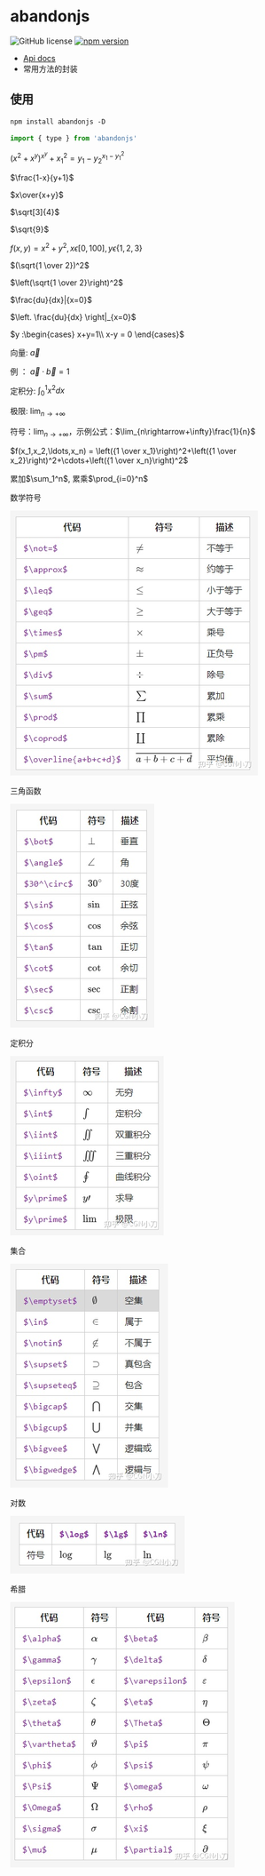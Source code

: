 # abandonjs

![GitHub license](https://img.shields.io/badge/license-MIT-blue.svg) [![npm version](https://img.shields.io/npm/v/abandonjs.svg?style=flat)](https://www.npmjs.com/package/abandonjs)

- [Api docs](https://abandonjs.github.io/)
- 常用方法的封装

## 使用

```shell
npm install abandonjs -D
```

```js
import { type } from 'abandonjs'
```

 $(x^2 + x^y )^{x^y}+ x_1^2= y_1 - y_2^{x_1-y_1^2}$

 $\frac{1-x}{y+1}$

 $x\over{x+y}$

 $\sqrt[3]{4}$

 $\sqrt{9}$

 $f(x, y) = x^2 + y^2, x \epsilon [0, 100], y \epsilon \{1,2,3\}$

$(\sqrt{1 \over 2})^2$

 $\left(\sqrt{1 \over 2}\right)^2$

 $\frac{du}{dx}|{x=0}$

 $\left. \frac{du}{dx} \right|_{x=0}$

 $y :\begin{cases} x+y=1\\ x-y = 0 \end{cases}$

 向量: $\vec{a}$

例 ： $\vec a \cdot \vec b = 1$

定积分: $\int_0^1x^2dx$

极限: $\lim_{n\rightarrow+\infty}$

符号：$\lim_{n\rightarrow+\infty}$，示例公式：$\lim_{n\rightarrow+\infty}\frac{1}{n}$

$f(x_1,x_2,\ldots,x_n) = \left({1 \over x_1}\right)^2+\left({1 \over x_2}\right)^2+\cdots+\left({1 \over x_n}\right)^2$

累加$\sum_1^n$, 累乘$\prod_{i=0}^n$

数学符号

![](./__assets__/README-2022-12-31-22-08-48.png)

三角函数

![](./__assets__/README-2022-12-31-22-08-59.png)

定积分

![](./__assets__/README-2022-12-31-22-09-42.png)

集合

![](./__assets__/README-2022-12-31-22-09-53.png)

对数

![](./__assets__/README-2022-12-31-22-11-01.png)

希腊

![](./__assets__/README-2022-12-31-22-11-20.png)
